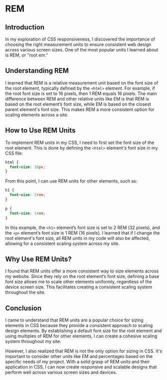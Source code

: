 # REM

## Introduction
In my exploration of CSS responsiveness, I discovered the importance of choosing the right measurement units to ensure consistent web design across various screen sizes. One of the most popular units I learned about is REM, or "root em."

## Understanding REM
I learned that REM is a relative measurement unit based on the font size of the root element, typically defined by the `<html>` element. For example, if the root font size is set to 16 pixels, then 1 REM equals 16 pixels. The main difference between REM and other relative units like EM is that REM is based on the root element’s font size, while EM is based on the closest parent element's font size. This makes REM a more consistent option for scaling elements across a site.

## How to Use REM Units
To implement REM units in my CSS, I need to first set the font size of the root element. This is done by defining the `<html>` element's font size in my CSS file:

```css
html {
  font-size: 16px;
}
```

From this point, I can use REM units for other elements, such as:

```css
h1 {
  font-size: 2rem;
}

p {
  font-size: 1rem;
}
```

In this example, the `<h1>` element’s font size is set to 2 REM (32 pixels), and the `<p>` element’s font size is 1 REM (16 pixels). I learned that if I change the root element's font size, all REM units in my code will also be affected, allowing for a consistent scaling system across my site.

## Why Use REM Units?
I found that REM units offer a more consistent way to size elements across my website. Since they rely on the root element’s font size, defining a base font size allows me to scale other elements uniformly, regardless of the device screen size. This facilitates creating a consistent scaling system throughout the site.

## Conclusion
I came to understand that REM units are a popular choice for sizing elements in CSS because they provide a consistent approach to scaling design elements. By establishing a default font size for the root element and using multiples of REM for other elements, I can create a cohesive scaling system throughout my site.

However, I also realized that REM is not the only option for sizing in CSS. It's important to consider other units like EM and percentages based on the specific needs of my project. With a solid grasp of REM units and their application in CSS, I can now create responsive and scalable designs that perform well across various screen sizes and devices.
